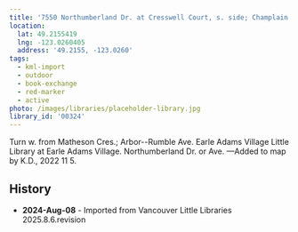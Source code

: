 ```yaml
---
title: '7550 Northumberland Dr. at Cresswell Court, s. side; Champlain Heights'
location:
  lat: 49.2155419
  lng: -123.0260405
  address: '49.2155, -123.0260'
tags:
  - kml-import
  - outdoor
  - book-exchange
  - red-marker
  - active
photo: /images/libraries/placeholder-library.jpg
library_id: '00324'
---
```

Turn w. from Matheson Cres.;
Arbor--Rumble Ave.
Earle Adams Village Little Library 
at Earle Adams Village.
Northumberland Dr. or Ave.
—Added to map by K.D., 2022 11 5.

## History
- **2024-Aug-08** - Imported from Vancouver Little Libraries 2025.8.6.revision
